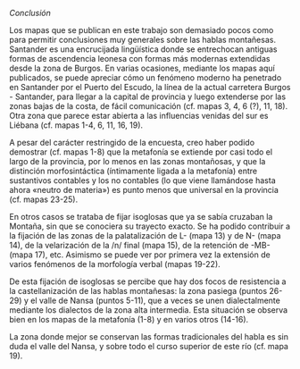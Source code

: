 *Conclusión*

Los mapas que se publican en este trabajo son demasiado pocos como para permitir conclusiones muy generales sobre las hablas montañesas. Santander es una encrucijada lingüística donde se entrechocan antiguas formas de ascendencia leonesa con formas más modernas extendidas desde la zona de Burgos. En varias ocasiones, mediante los mapas aquí publicados, se puede apreciar cómo un fenómeno moderno ha penetrado en Santander por el Puerto del Escudo, la línea de la actual carretera Burgos - Santander, para llegar a la capital de provincia y luego extenderse por las zonas bajas de la costa, de fácil comunicación (cf. mapas 3, 4, 6 (?), 11, 18). Otra zona que parece estar abierta a las influencias venidas del sur es Liébana (cf. mapas 1-4, 6, 11, 16, 19). 

A pesar del carácter restringido de la encuesta, creo haber podido demostrar (cf. mapas 1-8) que la metafonía se extiende por casi todo el largo de la provincia, por lo menos en las zonas montañosas, y que la distinción morfosintáctica (íntimamente ligada a la metafonía) entre sustantivos contables y los no contables (lo que viene llamándose hasta ahora «neutro de materia») es punto menos que universal en la provincia (cf. mapas 23-25).

En otros casos se trataba de fijar isoglosas que ya se sabía cruzaban la Montaña, sin que se conociera su trayecto exacto. Se ha podido contribuir a la fijación de las zonas de la palatalización de L- (mapa 13) y de N- (mapa 14), de la velarización de la /n/ final (mapa 15), de la retención de -MB- (mapa 17), etc. Asimismo se puede ver por primera vez la extensión de varios fenómenos de la morfología verbal (mapas 19-22). 

De esta fijación de isoglosas se percibe que hay dos focos de resistencia a la castellanización de las hablas montañesas: la zona pasiega (puntos 26-29) y el valle de Nansa (puntos 5-11), que a veces se unen dialectalmente mediante los dialectos de la zona alta intermedia. Esta situación se observa bien en los mapas de la metafonía (1-8) y en varios otros (14-16).

La zona donde mejor se conservan las formas tradicionales del habla es sin duda el valle del Nansa, y sobre todo el curso superior de este río (cf. mapa 19). 